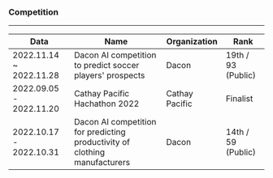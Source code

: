### Competition 

-------------

| Data | Name | Organization | Rank | 
| ---- | -----| -------------| -----| 
| 2022.11.14 ~ 2022.11.28  | Dacon AI competition to predict soccer players' prospects  | Dacon | 19th / 93 (Public) | 
| 2022.09.05 - 2022.11.20  | Cathay Pacific Hachathon 2022  | Cathay Pacific | Finalist | 
| 2022.10.17 - 2022.10.31  | Dacon AI competition for predicting productivity of clothing manufacturers  | Dacon | 14th / 59 (Public) | 

